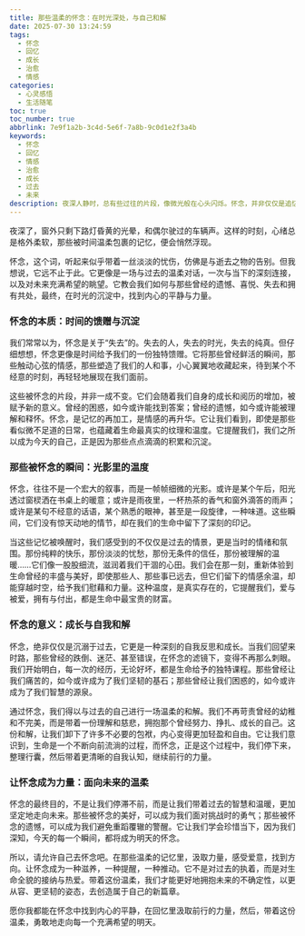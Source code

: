 ```yaml
---
title: 那些温柔的怀念：在时光深处，与自己和解
date: 2025-07-30 13:24:59
tags:
  - 怀念
  - 回忆
  - 成长
  - 治愈
  - 情感
categories:
  - 心灵感悟
  - 生活随笔
toc: true
toc_number: true
abbrlink: 7e9f1a2b-3c4d-5e6f-7a8b-9c0d1e2f3a4b
keywords:
  - 怀念
  - 回忆
  - 情感
  - 治愈
  - 成长
  - 过去
  - 未来
description: 夜深人静时，总有些过往的片段，像微光般在心头闪烁。怀念，并非仅仅是追忆逝去的时光，它更像是一场与过去的温柔对话，一次与当下的深刻连接，以及对未来充满希望的眺望。它教会我们如何与那些曾经的遗憾、喜悦、失去和拥有共处，最终，在时光的沉淀中，找到内心的平静与力量。
---
```


夜深了，窗外只剩下路灯昏黄的光晕，和偶尔驶过的车辆声。这样的时刻，心绪总是格外柔软，那些被时间温柔包裹的记忆，便会悄然浮现。

怀念，这个词，听起来似乎带着一丝淡淡的忧伤，仿佛是与逝去之物的告别。但我想说，它远不止于此。它更像是一场与过去的温柔对话，一次与当下的深刻连接，以及对未来充满希望的眺望。它教会我们如何与那些曾经的遗憾、喜悦、失去和拥有共处，最终，在时光的沉淀中，找到内心的平静与力量。

### 怀念的本质：时间的馈赠与沉淀

我们常常以为，怀念是关于“失去”的。失去的人，失去的时光，失去的纯真。但仔细想想，怀念更像是时间给予我们的一份独特馈赠。它将那些曾经鲜活的瞬间，那些触动心弦的情感，那些塑造了我们的人和事，小心翼翼地收藏起来，待到某个不经意的时刻，再轻轻地展现在我们面前。

这些被怀念的片段，并非一成不变。它们会随着我们自身的成长和阅历的增加，被赋予新的意义。曾经的困惑，如今或许能找到答案；曾经的遗憾，如今或许能被理解和释怀。怀念，是记忆的再加工，是情感的再升华。它让我们看到，即使是那些看似微不足道的日常，也蕴藏着生命最真实的纹理和温度。它提醒我们，我们之所以成为今天的自己，正是因为那些点点滴滴的积累和沉淀。

### 那些被怀念的瞬间：光影里的温度

怀念，往往不是一个宏大的叙事，而是一帧帧细微的光影。或许是某个午后，阳光透过窗棂洒在书桌上的暖意；或许是雨夜里，一杯热茶的香气和窗外滴答的雨声；或许是某句不经意的话语，某个熟悉的眼神，甚至是一段旋律，一种味道。这些瞬间，它们没有惊天动地的情节，却在我们的生命中留下了深刻的印记。

当这些记忆被唤醒时，我们感受到的不仅仅是过去的情景，更是当时的情绪和氛围。那份纯粹的快乐，那份淡淡的忧愁，那份无条件的信任，那份被理解的温暖……它们像一股股细流，滋润着我们干涸的心田。我们会在那一刻，重新体验到生命曾经的丰盛与美好，即使那些人、那些事已远去，但它们留下的情感余温，却能穿越时空，给予我们慰藉和力量。这种温度，是真实存在的，它提醒我们，爱与被爱，拥有与付出，都是生命中最宝贵的财富。

### 怀念的意义：成长与自我和解

怀念，绝非仅仅是沉溺于过去，它更是一种深刻的自我反思和成长。当我们回望来时路，那些曾经的跌倒、迷茫、甚至错误，在怀念的滤镜下，变得不再那么刺眼。我们开始明白，每一次的经历，无论好坏，都是生命给予的独特课程。那些曾经让我们痛苦的，如今或许成为了我们坚韧的基石；那些曾经让我们困惑的，如今或许成为了我们智慧的源泉。

通过怀念，我们得以与过去的自己进行一场温柔的和解。我们不再苛责曾经的幼稚和不完美，而是带着一份理解和慈悲，拥抱那个曾经努力、挣扎、成长的自己。这份和解，让我们卸下了许多不必要的包袱，内心变得更加轻盈和自由。它让我们意识到，生命是一个不断向前流淌的过程，而怀念，正是这个过程中，我们停下来，整理行囊，然后带着更清晰的自我认知，继续前行的力量。

### 让怀念成为力量：面向未来的温柔

怀念的最终目的，不是让我们停滞不前，而是让我们带着过去的智慧和温暖，更加坚定地走向未来。那些被怀念的美好，可以成为我们面对挑战时的勇气；那些被怀念的遗憾，可以成为我们避免重蹈覆辙的警醒。它让我们学会珍惜当下，因为我们深知，今天的每一个瞬间，都将成为明天的怀念。

所以，请允许自己去怀念吧。在那些温柔的记忆里，汲取力量，感受爱意，找到方向。让怀念成为一种滋养，一种提醒，一种推动。它不是对过去的执着，而是对生命全貌的接纳与热爱。带着这份温柔，我们才能更好地拥抱未来的不确定性，以更从容、更坚韧的姿态，去创造属于自己的新篇章。

愿你我都能在怀念中找到内心的平静，在回忆里汲取前行的力量，然后，带着这份温柔，勇敢地走向每一个充满希望的明天。